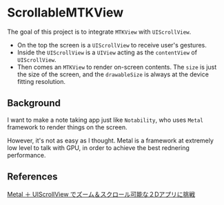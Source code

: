 # ScrollableMTKView

The goal of this project is to integrate `MTKView` with `UIScrollView`.

* On the top the screen is a `UIScrollView` to receive user's gestures.
* Inside the `UIScrollView` is a `UIView` acting as the `contentView` of `UIScrollView`.  
* Then comes an `MTKView` to render on-screen contents. The `size` is just the size of the screen, and the `drawableSize` is always at the device fitting resolution.

## Background

I want to make a note taking app just like `Notability`, who uses `Metal` framework to render things on the screen.

However, it's not as easy as I thought. Metal is a framework at extremely low level to talk with GPU, in order to achieve the best rednering performance.

## References

[Metal ＋ UIScrollView でズーム＆スクロール可能な２Dアプリに挑戦](https://qiita.com/codelynx/items/0434cdf453c8db6bc357)
